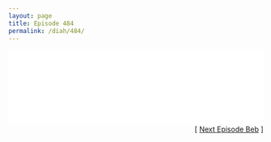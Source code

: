 ```yaml
---
layout: page
title: Episode 484
permalink: /diah/484/
---
```


<iframe allowfullscreen="true" frameborder="0" style="width:100%;" marginheight="0" marginwidth="0" mozallowfullscreen="true" scrolling="NO" src="//gdriveplayer.us/embed2.php?link=KOpMdnpg%252Bf7XViVi8OCqOwVaQjzVX4GJq5n%252Bp%252Fu%252B8JugTAobEaqdl1cHQpD4nUgiuNOPUAKJxySa1eh8Q14BXvlW1zYi2p7s1M445ZPDqSGP6OkA2DJWlpzCtC%252FSG%252FhY4hnm4oOqPuDtFWEhLI6nYrO1r8TMWjaCpk6%252BteVZAPSb4qDqlfTQmSi2UyNf9777qi7dcb6DCQu8ChNzmiEhtD&amp;no_adult=yes" webkitallowfullscreen="true"></iframe>

<div align="right">[ <a href="/diah/485/">Next Episode Beb</a> ]</div>

